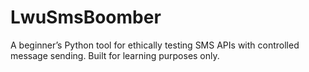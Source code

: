 # LwuSmsBoomber
A beginner’s Python tool for ethically testing SMS APIs with controlled message sending. Built for learning purposes only.
